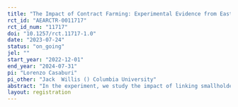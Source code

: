 ```yaml
---
title: "The Impact of Contract Farming: Experimental Evidence from East Africa"
rct_id: "AEARCTR-0011717"
rct_id_num: "11717"
doi: "10.1257/rct.11717-1.0"
date: "2023-07-24"
status: "on_going"
jel: ""
start_year: "2022-12-01"
end_year: "2024-07-31"
pi: "Lorenzo Casaburi"
pi_other: "Jack  Willis () Columbia University"
abstract: "In the experiment, we study the impact of linking smallholder farmers in value-chain contracting arrangements that provide iron-fortified beans. The partner contract farming companies first identify a set of potential villages to target for expansion into and the randomization then selects a subset of such villages for actual expansion. In a first random sample of villages, farmers receive a crop purchase guarantee and the provision of agricultural inputs (fertilizer and  bean seeds) on credit. A second group receives a crop purchase guarantee and the possibility to buy agricultural inputs for cash. A final group of villages is allocated to control. "
layout: registration
---
```



